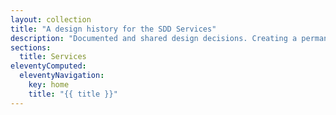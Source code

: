 ```yaml
---
layout: collection
title: "A design history for the SDD Services"
description: "Documented and shared design decisions. Creating a permanent record of how our services have developed over time."
sections:
  title: Services
eleventyComputed:
  eleventyNavigation:
    key: home
    title: "{{ title }}"
---
```

